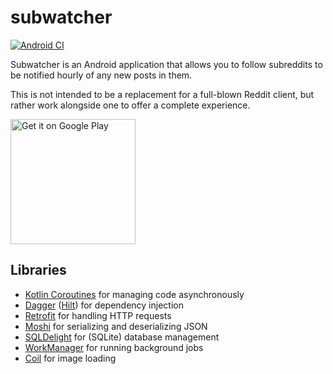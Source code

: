 # subwatcher

[![Android CI](https://github.com/aouerfelli/subwatcher/workflows/Android%20CI/badge.svg)](https://github.com/aouerfelli/subwatcher/actions)

Subwatcher is an Android application that allows you to follow subreddits to be notified hourly of any new posts in them.

This is not intended to be a replacement for a full-blown Reddit client, but rather work alongside one to offer a complete experience.

<a href="https://play.google.com/store/apps/details?id=com.aouerfelli.subwatcher"><img alt="Get it on Google Play" src="https://play.google.com/intl/en_us/badges/static/images/badges/en_badge_web_generic.png" width="200"/></a>

## Libraries

* [Kotlin Coroutines](https://github.com/Kotlin/kotlinx.coroutines) for managing code asynchronously
* [Dagger](https://github.com/google/dagger) ([Hilt](https://github.com/google/dagger/tree/master/java/dagger/hilt)) for dependency injection
* [Retrofit](https://github.com/square/retrofit) for handling HTTP requests
* [Moshi](https://github.com/square/moshi) for serializing and deserializing JSON
* [SQLDelight](https://github.com/cashapp/sqldelight) for (SQLite) database management
* [WorkManager](https://developer.android.com/jetpack/androidx/releases/work) for running background jobs
* [Coil](https://github.com/coil-kt/coil) for image loading
